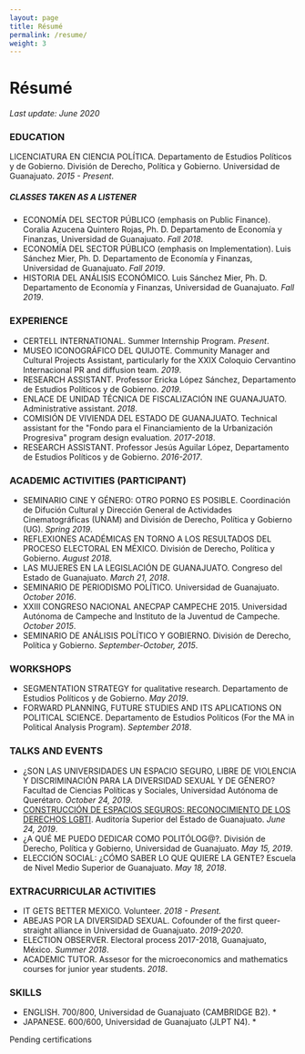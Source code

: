 ```yaml
---
layout: page
title: Résumé
permalink: /resume/
weight: 3
---
```


# Résumé 

*Last update: June 2020*

### EDUCATION

LICENCIATURA EN CIENCIA POLÍTICA. Departamento de Estudios Políticos y de Gobierno. División de Derecho, Política y Gobierno. Universidad de Guanajuato. *2015 - Present*.

##### *CLASSES TAKEN AS A LISTENER*

- ECONOMÍA DEL SECTOR PÚBLICO (emphasis on Public Finance). Coralia Azucena Quintero Rojas, Ph. D. Departamento de Economía y Finanzas, Universidad de Guanajuato. *Fall 2018*.
- ECONOMÍA DEL SECTOR PÚBLICO (emphasis on Implementation). Luis Sánchez Mier, Ph. D. Departamento de Economía y Finanzas, Universidad de Guanajuato. *Fall 2019*.
- HISTORIA DEL ANÁLISIS ECONÓMICO. Luis Sánchez Mier, Ph. D. Departamento de Economía y Finanzas, Universidad de Guanajuato. *Fall 2019*.

### EXPERIENCE

- CERTELL INTERNATIONAL. Summer Internship Program. *Present*.
- MUSEO ICONOGRÁFICO DEL QUIJOTE. Community Manager and Cultural Projects Assistant, particularly for the XXIX Coloquio Cervantino Internacional PR and diffusion team. *2019*.
- RESEARCH ASSISTANT. Professor Ericka López Sánchez, Departamento de Estudios Políticos y de Gobierno. *2019*.
- ENLACE DE UNIDAD TÉCNICA DE FISCALIZACIÓN INE GUANAJUATO. Administrative assistant. *2018*.
- COMISIÓN DE VIVIENDA DEL ESTADO DE GUANAJUATO. Technical assistant for the "Fondo para el Financiamiento de la Urbanización Progresiva" program design evaluation. *2017-2018*.
- RESEARCH ASSISTANT. Professor Jesús Aguilar López, Departamento de Estudios Políticos y de Gobierno. *2016-2017*.

### ACADEMIC ACTIVITIES (PARTICIPANT)

- SEMINARIO CINE Y GÉNERO: OTRO PORNO ES POSIBLE. Coordinación de Difución Cultural y Dirección General de Actividades Cinematográficas (UNAM) and División de Derecho, Política y Gobierno (UG). *Spring 2019*.
- REFLEXIONES ACADÉMICAS EN TORNO A LOS RESULTADOS DEL PROCESO ELECTORAL EN MÉXICO.  División de Derecho, Política y Gobierno. *August 2018*.
- LAS MUJERES EN LA LEGISLACIÓN DE GUANAJUATO. Congreso del Estado de Guanajuato. *March 21, 2018*.
- SEMINARIO DE PERIODISMO POLÍTICO. Universidad de Guanajuato. *October 2016*.
- XXIII CONGRESO NACIONAL ANECPAP CAMPECHE 2015. Universidad Autónoma de Campeche and Instituto de la Juventud de Campeche. *October 2015*.
- SEMINARIO DE ANÁLISIS POLÍTICO Y GOBIERNO. División de Derecho, Política y Gobierno. *September-October, 2015*.

### WORKSHOPS

- SEGMENTATION STRATEGY for qualitative research. Departamento de Estudios Políticos y de Gobierno. *May 2019*.
- FORWARD PLANNING, FUTURE STUDIES AND ITS APLICATIONS ON POLITICAL SCIENCE. Departamento de Estudios Políticos (For the MA in Political Analysis Program). *September 2018*.

### TALKS AND EVENTS

- ¿SON LAS UNIVERSIDADES UN ESPACIO SEGURO, LIBRE DE VIOLENCIA Y DISCRIMINACIÓN PARA LA DIVERSIDAD SEXUAL Y DE GÉNERO? Facultad de Ciencias Políticas y Sociales, Universidad Autónoma de Querétaro. *October 24, 2019*.
- [CONSTRUCCIÓN DE ESPACIOS SEGUROS: RECONOCIMIENTO DE LOS DERECHOS LGBTI](https://www.aseg.gob.mx/noticias/2019/06/brindan-conferencia-construccion-de-espacios-seguros-reconocimiento-de-los-derechos-lgbti-a-miembros-de-aseg/). Auditoría Superior del Estado de Guanajuato. *June 24, 2019*.
- ¿A QUÉ ME PUEDO DEDICAR COMO POLITÓLOG@?. División de Derecho, Política y Gobierno, Universidad de Guanajuato. *May 15, 2019*.
- ELECCIÓN SOCIAL: ¿CÓMO SABER LO QUE QUIERE LA GENTE? Escuela de Nivel Medio Superior de Guanajuato. *May 18, 2018*.

### EXTRACURRICULAR ACTIVITIES

- IT GETS BETTER MEXICO. Volunteer. *2018 - Present.*
- ABEJAS POR LA DIVERSIDAD SEXUAL. Cofounder of the first queer-straight alliance in Universidad de Guanajuato. *2019-2020*.
- ELECTION OBSERVER. Electoral process 2017-2018, Guanajuato, México. *Summer 2018*.
- ACADEMIC TUTOR. Assesor for the microeconomics and mathematics courses for junior year students. *2018*.

### SKILLS

- ENGLISH. 700/800, Universidad de Guanajuato (CAMBRIDGE B2). *
- JAPANESE. 600/600, Universidad de Guanajuato (JLPT N4). *

Pending certifications



